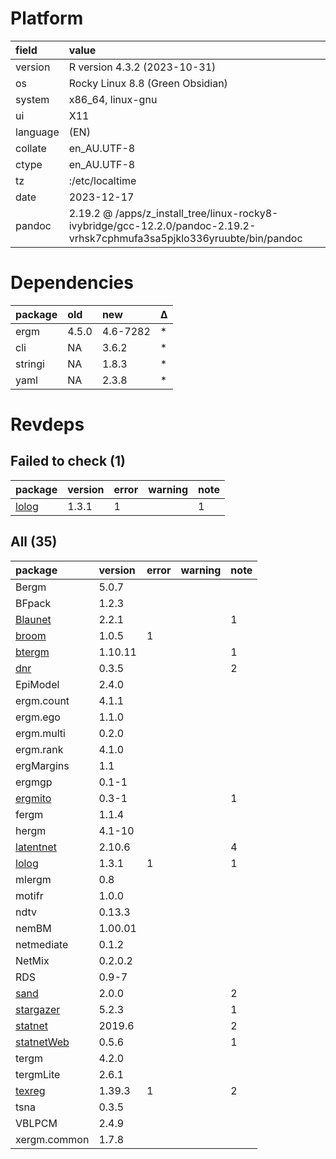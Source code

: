 # Platform

|field    |value                                                                                                                     |
|:--------|:-------------------------------------------------------------------------------------------------------------------------|
|version  |R version 4.3.2 (2023-10-31)                                                                                              |
|os       |Rocky Linux 8.8 (Green Obsidian)                                                                                          |
|system   |x86_64, linux-gnu                                                                                                         |
|ui       |X11                                                                                                                       |
|language |(EN)                                                                                                                      |
|collate  |en_AU.UTF-8                                                                                                               |
|ctype    |en_AU.UTF-8                                                                                                               |
|tz       |:/etc/localtime                                                                                                           |
|date     |2023-12-17                                                                                                                |
|pandoc   |2.19.2 @ /apps/z_install_tree/linux-rocky8-ivybridge/gcc-12.2.0/pandoc-2.19.2-vrhsk7cphmufa3sa5pjklo336yruubte/bin/pandoc |

# Dependencies

|package |old   |new      |Δ  |
|:-------|:-----|:--------|:--|
|ergm    |4.5.0 |4.6-7282 |*  |
|cli     |NA    |3.6.2    |*  |
|stringi |NA    |1.8.3    |*  |
|yaml    |NA    |2.3.8    |*  |

# Revdeps

## Failed to check (1)

|package |version |error |warning |note |
|:-------|:-------|:-----|:-------|:----|
|[lolog](failures.md#lolog)|1.3.1   |1     |        |1    |

## All (35)

|package      |version |error |warning |note |
|:------------|:-------|:-----|:-------|:----|
|Bergm        |5.0.7   |      |        |     |
|BFpack       |1.2.3   |      |        |     |
|[Blaunet](problems.md#blaunet)|2.2.1   |      |        |1    |
|[broom](problems.md#broom)|1.0.5   |1     |        |     |
|[btergm](problems.md#btergm)|1.10.11 |      |        |1    |
|[dnr](problems.md#dnr)|0.3.5   |      |        |2    |
|EpiModel     |2.4.0   |      |        |     |
|ergm.count   |4.1.1   |      |        |     |
|ergm.ego     |1.1.0   |      |        |     |
|ergm.multi   |0.2.0   |      |        |     |
|ergm.rank    |4.1.0   |      |        |     |
|ergMargins   |1.1     |      |        |     |
|ergmgp       |0.1-1   |      |        |     |
|[ergmito](problems.md#ergmito)|0.3-1   |      |        |1    |
|fergm        |1.1.4   |      |        |     |
|hergm        |4.1-10  |      |        |     |
|[latentnet](problems.md#latentnet)|2.10.6  |      |        |4    |
|[lolog](failures.md#lolog)|1.3.1   |1     |        |1    |
|mlergm       |0.8     |      |        |     |
|motifr       |1.0.0   |      |        |     |
|ndtv         |0.13.3  |      |        |     |
|nemBM        |1.00.01 |      |        |     |
|netmediate   |0.1.2   |      |        |     |
|NetMix       |0.2.0.2 |      |        |     |
|RDS          |0.9-7   |      |        |     |
|[sand](problems.md#sand)|2.0.0   |      |        |2    |
|[stargazer](problems.md#stargazer)|5.2.3   |      |        |1    |
|[statnet](problems.md#statnet)|2019.6  |      |        |2    |
|[statnetWeb](problems.md#statnetweb)|0.5.6   |      |        |1    |
|tergm        |4.2.0   |      |        |     |
|tergmLite    |2.6.1   |      |        |     |
|[texreg](problems.md#texreg)|1.39.3  |1     |        |2    |
|tsna         |0.3.5   |      |        |     |
|VBLPCM       |2.4.9   |      |        |     |
|xergm.common |1.7.8   |      |        |     |

